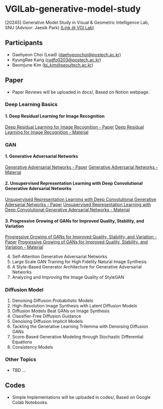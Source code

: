 # VGILab-generative-model-study
[2024S] Generative Model Study in Visual & Geometric Intelligence Lab, SNU (Advisor: Jaesik Park) [(Link @ VGI Lab)](https://jaesik.info)

## Participants
- Daehyeon Choi (Lead) (daehyeonchoi@postech.ac.kr)
- KyungRae Kang (rudfo0203@postech.ac.kr)
- Beomjune Kim (bj_kim@seoultech.ac.kr)

## Paper
- Paper Reviews will be uploaded in docs/, Based on Notion webpage.
  
### Deep Learning Basics 
#### 1. Deep Residual Learning for Image Recognition
[Deep Residual Learning for Image Recognition - Paper](https://arxiv.org/abs/1512.03385)
[Deep Residual Learning for Image Recognition - Material](https://charming-sundial-50a.notion.site/Deep-Residual-Learning-for-Image-Recognition-f2de75a7ab314865bb0b2360e4a9750e)

### GAN 
#### 1. Generative Adversarial Networks 
[Generative Adversarial Networks - Paper](https://arxiv.org/abs/1406.2661)
[Generative Adversarial Networks - Material](https://charming-sundial-50a.notion.site/Generative-Adversarial-Networks-53764cdd4d4c4a19aadbd0ea4231bfc6)



#### 2. Unsupervised Representation Learning with Deep Convolutional Generative Adersarial Networks
[Unsupervised Representation Learning with Deep Convolutional Generative Adersarial Networks - Paper](https://arxiv.org/abs/1511.06434)
[Unsupervised Representation Learning with Deep Convolutional Generative Adersarial Networks - Material](https://charming-sundial-50a.notion.site/Unsupervised-Representation-Learning-with-Deep-Convolutional-Generative-Adersarial-Networks-352d68771aff4158b58e28d21d90112a)


#### 3. Progressive Growing of GANs for Improved Quality, Stability, and Variation
[Progressive Growing of GANs for Improved Quality, Stability, and Variation - Paper](https://arxiv.org/abs/1805.08318)
[Progressive Growing of GANs for Improved Quality, Stability, and Variation - Material](https://charming-sundial-50a.notion.site/Progressive-Growing-of-GANs-for-Improved-Quality-Stability-and-Variation-74bcb45849ec464d9271b3df5464af11)

4. Self-Attention Generative Adversarial Networks
5. Large Scale GAN Training for High Fidelity Natural Image Synthesis
6. A Style-Based Generator Architecture for Generative Adversarial Networks
7. Analyzing and Improving the Image Quality of StyleGAN

### Diffusion Model 
1. Denoising Diffusion Probabilistic Models
2. High-Resolution Image Synthesis with Latent Diffusion Models
3. Diffusion Models Beat GANs on Image Synthesis
4. Classifier-Free Diffusion Guidance
5. Denoising Diffusion Implicit Models
6. Tackling the Generative Learning Trilemma with Denoising Diffusion GANs
7. Score-Based Generative Modeling through Stochastic Differential Equations
8. Consistency Models

### Other Topics
- TBD ...

## Codes
- Simple Implementations will be uploaded in codes/, Based on Google Colab Notebooks.
  
